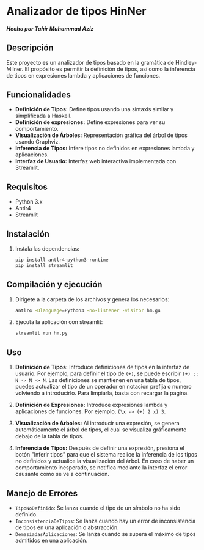 # Analizador de tipos HinNer
##### Hecho por Tahir Muhammad Aziz

## Descripción
Este proyecto es un analizador de tipos basado en la gramática de Hindley-Milner. El propósito es permitir la definición de tipos, así como la inferencia de tipos en expresiones lambda y aplicaciones de funciones.

## Funcionalidades
- **Definición de Tipos:** Define tipos usando una sintaxis similar y simplificada a Haskell.
- **Definición de expresiones:** Define expresiones para ver su comportamiento.
- **Visualización de Árboles:** Representación gráfica del árbol de tipos usando Graphviz.
- **Inferencia de Tipos:** Infere tipos no definidos en expresiones lambda y aplicaciones.
- **Interfaz de Usuario:** Interfaz web interactiva implementada con Streamlit.

## Requisitos
- Python 3.x
- Antlr4
- Streamlit

## Instalación
1. Instala las dependencias:
    ```bash
    pip install antlr4-python3-runtime
    pip install streamlit
    ```

## Compilación y ejecución
1. Dirigete a la carpeta de los archivos y genera los necesarios:
    ```bash
    antlr4 -Dlanguage=Python3 -no-listener -visitor hm.g4
    ```
1. Ejecuta la aplicación con streamlit:
    ```bash
    streamlit run hm.py
    ```

## Uso
1. **Definición de Tipos:** Introduce definiciones de tipos en la interfaz de usuario. 
    Por ejemplo, para definir el tipo de `(+)`, se puede escribir `(+) :: N -> N -> N`. Las definiciones
    se mantienen en una tabla de tipos, puedes actualizar el tipo de un operador en notacion prefija o numero
    volviendo a introducirlo. Para limpiarla, basta con recargar la pagina.

2. **Definición de Expresiones:** Introduce expresiones lambda y aplicaciones de funciones. 
    Por ejemplo, `(\x -> (+) 2 x) 3`.

3. **Visualización de Árboles:** Al introducir una expresión, se genera automáticamente el árbol de tipos, 
    el cual se visualiza gráficamente debajo de la tabla de tipos.

4. **Inferencia de Tipos:** Después de definir una expresión, presiona el botón "Inferir tipos" 
    para que el sistema realice la inferencia de los tipos no definidos y actualice la visualización del árbol.
    En caso de haber un comportamiento inesperado, se notifica mediante la interfaz el error causante como se ve a continuación.

## Manejo de Errores
- `TipoNoDefinido`: Se lanza cuando el tipo de un símbolo no ha sido definido.
- `InconsistenciaDeTipos`: Se lanza cuando hay un error de inconsistencia de tipos en una aplicación o abstracción.
- `DemasiadasAplicaciones`: Se lanza cuando se supera el máximo de tipos admitidos en una aplicación.

